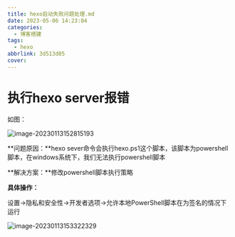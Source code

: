 ```yaml
---
title: hexo启动失败问题处理.md
date: 2023-05-06 14:23:04
categories:
  - 博客搭建
tags:
  - hexo
abbrlink: 3d513d05
cover:
---
```

  
# 执行hexo server报错

如图：

![image-20230113152815193](./assets/hexo启动失败问题处理/image-20230113152815193.png)

**问题原因：**hexo sever命令会执行hexo.ps1这个脚本，该脚本为powershell脚本，在windows系统下，我们无法执行powershell脚本

**解决方案：**修改powershell脚本执行策略

**具体操作：**

设置->隐私和安全性->开发者选项->允许本地PowerShell脚本在为签名的情况下运行

![image-20230113153322329](./assets/hexo启动失败问题处理/image-20230113153322329.png)
